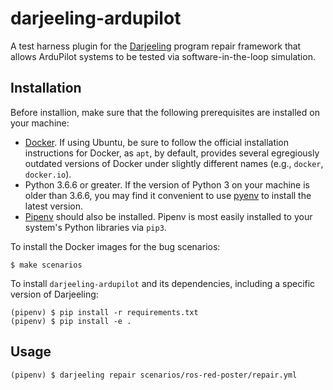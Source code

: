 # darjeeling-ardupilot

A test harness plugin for the [Darjeeling](https://github.com/squaresLab/Darjeeling)
program repair framework that allows ArduPilot systems to be tested via
software-in-the-loop simulation.


## Installation

Before installion, make sure that the following prerequisites are installed
on your machine:

* [Docker](https://docs.docker.com/install/). If using Ubuntu, be sure to follow
  the official installation instructions for Docker, as `apt`, by default, provides
  several egregiously outdated versions of Docker under slightly different names
  (e.g., `docker`, `docker.io`).
* Python 3.6.6 or greater. If the version of Python 3 on your machine is older
  than 3.6.6, you may find it convenient to use [pyenv](https://github.com/pyenv/pyen)
  to install the latest version.
* [Pipenv](https://github.com/pypa/pipenv) should also be installed. Pipenv is
  most easily installed to your system's Python libraries via `pip3`.


To install the Docker images for the bug scenarios:

```
$ make scenarios
```

To install `darjeeling-ardupilot` and its dependencies, including a specific
version of Darjeeling:

```
(pipenv) $ pip install -r requirements.txt
(pipenv) $ pip install -e .
```


## Usage

```
(pipenv) $ darjeeling repair scenarios/ros-red-poster/repair.yml
```
